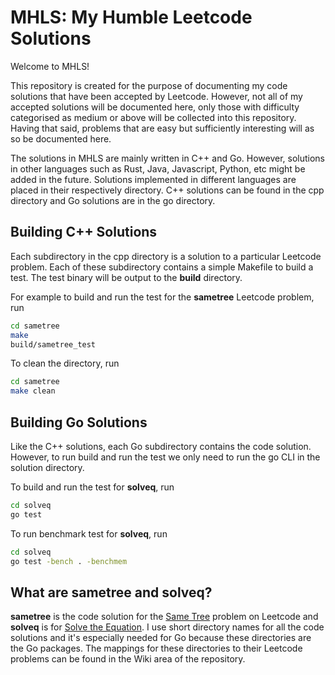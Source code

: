 # MHLS: My Humble Leetcode Solutions

Welcome to MHLS!

This repository is created for the purpose of documenting my code solutions that have been accepted by Leetcode.
However, not all of my accepted solutions will be documented here, only those with difficulty categorised as medium
or above will be collected into this repository. Having that said, problems that are easy but sufficiently interesting
will as so be documented here.

The solutions in MHLS are mainly written in C++ and Go. However, solutions in other languages such as Rust, Java,
Javascript, Python, etc might be added in the future. Solutions implemented in different languages are placed in
their respectively directory. C++ solutions can be found in the cpp directory and Go solutions are in the go directory.

## Building C++ Solutions
Each subdirectory in the cpp directory is a solution to a particular Leetcode problem. Each of these subdirectory contains
a simple Makefile to build a test. The test binary will be output to the **build** directory.

For example to build and run the test for the **sametree** Leetcode problem, run

```sh
cd sametree
make
build/sametree_test
```

To clean the directory, run

```sh
cd sametree
make clean
```

## Building Go Solutions
Like the C++ solutions, each Go subdirectory contains the code solution. However, to run build and run the test
we only need to run the go CLI in the solution directory.

To build and run the test for **solveq**, run

```sh
cd solveq
go test
```
To run benchmark test for **solveq**, run
```sh
cd solveq
go test -bench . -benchmem
```

## What are sametree and solveq?
**sametree** is the code solution for the [Same Tree](https://leetcode.com/problems/same-tree) problem on Leetcode and **solveq**
is for [Solve the Equation](https://leetcode.com/problems/solve-the-equation). I use short directory names for all the code
solutions and it's especially needed for Go because these directories are the Go packages. The mappings for these directories
to their Leetcode problems can be found in the Wiki area of the repository.
